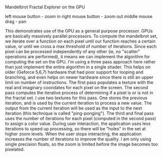 Mandelbrot Fractal Explorer on the GPU

left mouse button - zoom in
right mouse button - zoom out
middle mouse drag - pan 

This demonstrates use of the GPU as a general purpose processor.
GPUs are basically massively parallel processors. To compute the mandelbrot
set, we iterate over a function on each pixel until our function reaches
a certain value, or until we cross a max threshold of number of iterations.
Since each pixel can be processed independently of any other (ie, no "scatter"
operations are performed), it means we can implement the algorithm for computing 
the set on the GPU.
I'm using a three pass approach here rather than just implement the entire
algorithm in a single shader. This helps on older (Geforce 5,6,7) hardware that 
had poor support for looping and branching, and even helps on newer hardware since
there is still an upper limit on number of instructions.
 The first pass populates a texture with the real and imaginary cooridates for 
each pixel on the screen.
The second pass computes the iterative process of determining if a pixel is or is
not in the fractal set. I use two textures for this pass.
One stores the previous iteration, and is used by the current iteration
to process a new value. The output from the current iteration will be
used as the input to the next iteration (this technique is called "ping-ponging").
The third and final pass uses the number of iterations for each pixel (computed
in the second pass) to assign a color value.
During user interaction, the application uses less iterations to speed up processing, so there will be "holes" in the set at higher zoom levels.
When the user stops interacting, the application increases the number of iterations to improve the quality.
I am only using single precision floats, so the zoom is limited before the image becomes too pixelated.
